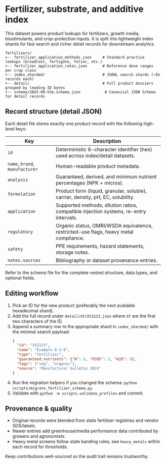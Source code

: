 # Fertilizer, substrate, and additive index

This dataset powers product lookups for fertilizers, growth media, biostimulants, and crop-protection inputs. It is split into lightweight index shards for fast search and richer detail records for downstream analytics.

```
fertilizers/
+-- fertilizer_application_methods.json     # Standard practice lookups (broadcast, fertigate, foliar, etc.)
+-- fertilizer_application_rates.json       # Reference dose ranges per crop class
+-- index_sharded/                          # JSONL search shards (~5k records each)
+-- detail/                                 # Full product dossiers grouped by leading ID bytes
+-- schema/2025-09-V3e.schema.json           # Canonical JSON Schema for detail records
```

## Record structure (detail JSON)
Each detail file stores exactly one product record with the following high-level keys:

| Key | Description |
|-----|-------------|
| `id` | Deterministic 6-character identifier (hex) used across index/detail datasets. |
| `name`, `brand`, `manufacturer` | Human-readable product metadata. |
| `analysis` | Guaranteed, derived, and minimum nutrient percentages (NPK + micros). |
| `formulation` | Product form (liquid, granular, soluble), carrier, density, pH, EC, solubility. |
| `application` | Supported methods, dilution ratios, compatible injection systems, re-entry intervals. |
| `regulatory` | Organic status, OMRI/WSDA equivalence, restricted-use flags, heavy metal compliance. |
| `safety` | PPE requirements, hazard statements, storage notes. |
| `notes.sources` | Bibliography or dataset provenance entries. |

Refer to the schema file for the complete nested structure, data types, and optional fields.

## Editing workflow
1. Pick an ID for the new product (preferably the next available hexadecimal shard).
2. Add the full record under `detail/XY/XYZ123.json` where `XY` are the first two characters of the ID.
3. Append a summary row to the appropriate shard in `index_sharded/` with the minimal search payload:
   ```json
   {
     "id": "XYZ123",
     "name": "Example 8-3-9",
     "type": "fertilizer",
     "guaranteed_nutrients": {"N": 8, "P2O5": 3, "K2O": 9},
     "tags": ["veg", "organic"],
     "source": "Manufacturer bulletin 2024"
   }
   ```
4. Run the migration helpers if you changed the schema: `python scripts/migrate_fertilizer_schema.py`.
5. Validate with `python -m scripts.validate_profiles` and commit.

## Provenance & quality
- Original records were blended from state fertilizer registries and vendor SDS/labels.
- Newer entries add greenhouse/media performance data contributed by growers and agronomists.
- Heavy metal screens follow state banding rules; see `heavy_metals` within each record for thresholds.

Keep contributions well-sourced so the audit trail remains trustworthy.
